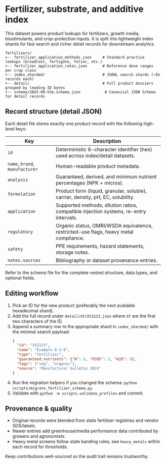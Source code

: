 # Fertilizer, substrate, and additive index

This dataset powers product lookups for fertilizers, growth media, biostimulants, and crop-protection inputs. It is split into lightweight index shards for fast search and richer detail records for downstream analytics.

```
fertilizers/
+-- fertilizer_application_methods.json     # Standard practice lookups (broadcast, fertigate, foliar, etc.)
+-- fertilizer_application_rates.json       # Reference dose ranges per crop class
+-- index_sharded/                          # JSONL search shards (~5k records each)
+-- detail/                                 # Full product dossiers grouped by leading ID bytes
+-- schema/2025-09-V3e.schema.json           # Canonical JSON Schema for detail records
```

## Record structure (detail JSON)
Each detail file stores exactly one product record with the following high-level keys:

| Key | Description |
|-----|-------------|
| `id` | Deterministic 6-character identifier (hex) used across index/detail datasets. |
| `name`, `brand`, `manufacturer` | Human-readable product metadata. |
| `analysis` | Guaranteed, derived, and minimum nutrient percentages (NPK + micros). |
| `formulation` | Product form (liquid, granular, soluble), carrier, density, pH, EC, solubility. |
| `application` | Supported methods, dilution ratios, compatible injection systems, re-entry intervals. |
| `regulatory` | Organic status, OMRI/WSDA equivalence, restricted-use flags, heavy metal compliance. |
| `safety` | PPE requirements, hazard statements, storage notes. |
| `notes.sources` | Bibliography or dataset provenance entries. |

Refer to the schema file for the complete nested structure, data types, and optional fields.

## Editing workflow
1. Pick an ID for the new product (preferably the next available hexadecimal shard).
2. Add the full record under `detail/XY/XYZ123.json` where `XY` are the first two characters of the ID.
3. Append a summary row to the appropriate shard in `index_sharded/` with the minimal search payload:
   ```json
   {
     "id": "XYZ123",
     "name": "Example 8-3-9",
     "type": "fertilizer",
     "guaranteed_nutrients": {"N": 8, "P2O5": 3, "K2O": 9},
     "tags": ["veg", "organic"],
     "source": "Manufacturer bulletin 2024"
   }
   ```
4. Run the migration helpers if you changed the schema: `python scripts/migrate_fertilizer_schema.py`.
5. Validate with `python -m scripts.validate_profiles` and commit.

## Provenance & quality
- Original records were blended from state fertilizer registries and vendor SDS/labels.
- Newer entries add greenhouse/media performance data contributed by growers and agronomists.
- Heavy metal screens follow state banding rules; see `heavy_metals` within each record for thresholds.

Keep contributions well-sourced so the audit trail remains trustworthy.
